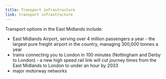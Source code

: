 ```yaml
---
title: Transport infrastructure
link: transport infrastructure
---
```

Transport options in the East Midlands include: 


- East Midlands Airport, serving over 4 million passengers a year - the largest pure freight airport in the country, managing 300,000 tonnes a year
- trains connecting you to London in 100 minutes (Nottingham and Derby to London) - a new high speed rail link will cut journey times from the East Midlands to London to under an hour by 2033
- major motorway networks 
